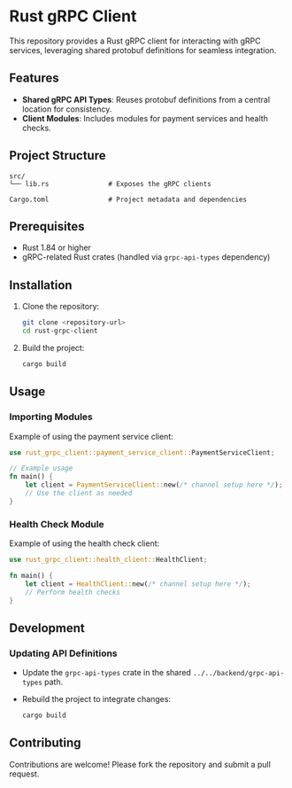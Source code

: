 # Rust gRPC Client

This repository provides a Rust gRPC client for interacting with gRPC services, leveraging shared protobuf definitions for seamless integration.

## Features

- **Shared gRPC API Types**: Reuses protobuf definitions from a central location for consistency.
- **Client Modules**: Includes modules for payment services and health checks.

## Project Structure

```
src/
└── lib.rs               # Exposes the gRPC clients

Cargo.toml               # Project metadata and dependencies
```

## Prerequisites

- Rust 1.84 or higher
- gRPC-related Rust crates (handled via `grpc-api-types` dependency)

## Installation

1. Clone the repository:

   ```bash
   git clone <repository-url>
   cd rust-grpc-client
   ```

2. Build the project:

   ```bash
   cargo build
   ```

## Usage

### Importing Modules

Example of using the payment service client:

```rust
use rust_grpc_client::payment_service_client::PaymentServiceClient;

// Example usage
fn main() {
    let client = PaymentServiceClient::new(/* channel setup here */);
    // Use the client as needed
}
```

### Health Check Module

Example of using the health check client:

```rust
use rust_grpc_client::health_client::HealthClient;

fn main() {
    let client = HealthClient::new(/* channel setup here */);
    // Perform health checks
}
```

## Development

### Updating API Definitions

- Update the `grpc-api-types` crate in the shared `../../backend/grpc-api-types` path.
- Rebuild the project to integrate changes:

   ```bash
   cargo build
   ```

## Contributing

Contributions are welcome! Please fork the repository and submit a pull request.
